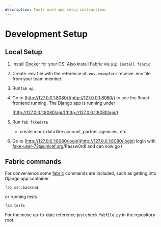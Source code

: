 ```yaml
---
description: Tools used and setup instructions
---
```


# Development Setup

## Local Setup

1. Install [Docker](https://docs.docker.com/engine/installation/) for your OS. Also install Fabric via `pip install fabric`
2. Create .env file with the reference of`.env.example`or receive .env file from your team member.
3. Run`fab up`
4. Go to [http://127.0.0.1:8080/](http://127.0.0.1:8080/) to see the React frontend running. The Django app is running under

   [http://127.0.0.1:8080/api/](http://127.0.0.1:8080/api/)

5. Run `fab fakedata`
   * create mock data like account, partner agencies, etc.
6. Go to [http://127.0.0.1:8080/login](http://127.0.0.1:8080/login) login with fake-user-72@unicef.org/Passw0rd! and can now go t

## Fabric commands

For convenience some [fabric](http://www.fabfile.org/) commands are included, such as getting into Django app container

```text
fab ssh:backend
```

or running tests

```text
fab tests
```

For the mose up-to-date reference just check `fabfile.py` in the repository root.

